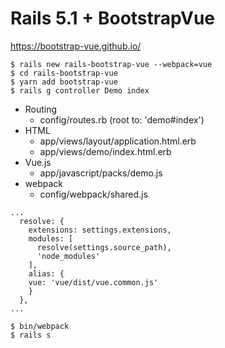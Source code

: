# Rails 5.1 + BootstrapVue

https://bootstrap-vue.github.io/

```
$ rails new rails-bootstrap-vue --webpack=vue
$ cd rails-bootstrap-vue
$ yarn add bootstrap-vue
$ rails g controller Demo index
```

- Routing
  - config/routes.rb (root to: 'demo#index')
- HTML
  - app/views/layout/application.html.erb
  - app/views/demo/index.html.erb
- Vue.js
  - app/javascript/packs/demo.js
- webpack
  - config/webpack/shared.js

```
...
  resolve: {
    extensions: settings.extensions,
    modules: [
      resolve(settings.source_path),
      'node_modules'
    ],
    alias: {
	vue: 'vue/dist/vue.common.js'
    }
  },
...
```

```
$ bin/webpack
$ rails s
```

